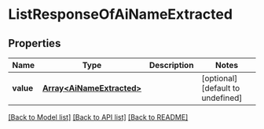 # ListResponseOfAiNameExtracted

## Properties
Name | Type | Description | Notes
------------ | ------------- | ------------- | -------------
**value** | [**Array&lt;AiNameExtracted&gt;**](AiNameExtracted.md) |  | [optional] [default to undefined]



[[Back to Model list]](README.md#documentation-for-models) [[Back to API list]](README.md#documentation-for-api-endpoints) [[Back to README]](README.md)
